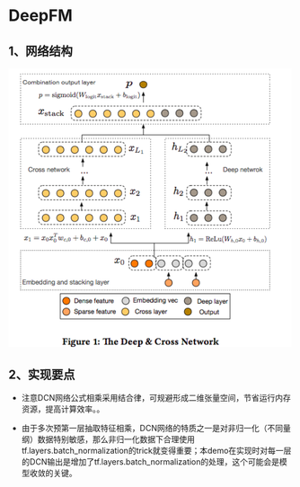 # DeepFM

## 1、网络结构

![deepfm strcuture](https://github.com/alphaplato/alphaplato/blob/master/image/DeepLearning/dcn.png)

## 2、实现要点

* 注意DCN网络公式相乘采用结合律，可规避形成二维张量空间，节省运行内存资源，提高计算效率。。

* 由于多次预第一层抽取特征相乘，DCN网络的特质之一是对非归一化（不同量纲）数据特别敏感，那么非归一化数据下合理使用tf.layers.batch_normalization的trick就变得重要；本demo在实现时对每一层的DCN输出是增加了tf.layers.batch_normalization的处理，这个可能会是模型收敛的关键。
